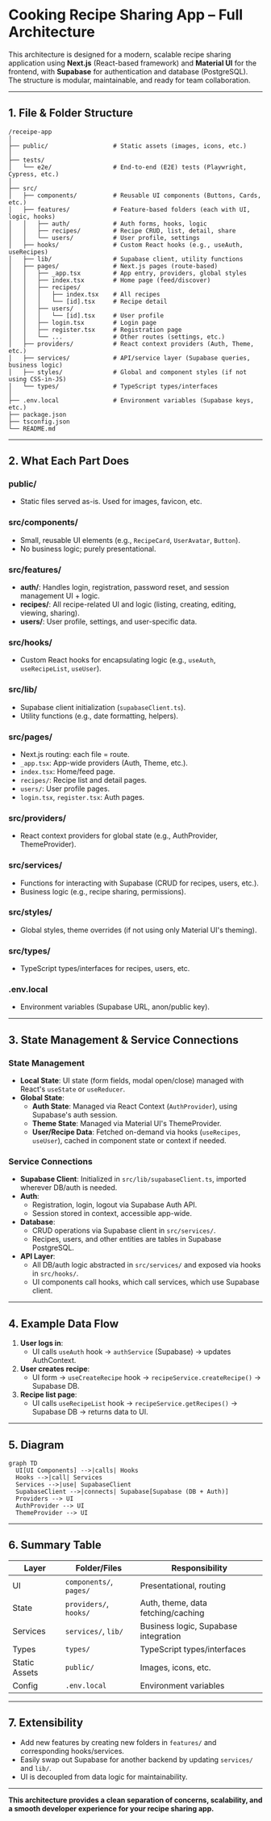 # Cooking Recipe Sharing App – Full Architecture

This architecture is designed for a modern, scalable recipe sharing application using **Next.js** (React-based framework) and **Material UI** for the frontend, with **Supabase** for authentication and database (PostgreSQL). The structure is modular, maintainable, and ready for team collaboration.

---

## 1. File & Folder Structure

```
/receipe-app
│
├── public/                  # Static assets (images, icons, etc.)
│
├── tests/
│   └── e2e/                 # End-to-end (E2E) tests (Playwright, Cypress, etc.)
│
├── src/
│   ├── components/          # Reusable UI components (Buttons, Cards, etc.)
│   ├── features/            # Feature-based folders (each with UI, logic, hooks)
│   │   ├── auth/            # Auth forms, hooks, logic
│   │   ├── recipes/         # Recipe CRUD, list, detail, share
│   │   └── users/           # User profile, settings
│   ├── hooks/               # Custom React hooks (e.g., useAuth, useRecipes)
│   ├── lib/                 # Supabase client, utility functions
│   ├── pages/               # Next.js pages (route-based)
│   │   ├── _app.tsx         # App entry, providers, global styles
│   │   ├── index.tsx        # Home page (feed/discover)
│   │   ├── recipes/
│   │   │   ├── index.tsx    # All recipes
│   │   │   └── [id].tsx     # Recipe detail
│   │   ├── users/
│   │   │   └── [id].tsx     # User profile
│   │   ├── login.tsx        # Login page
│   │   ├── register.tsx     # Registration page
│   │   └── ...              # Other routes (settings, etc.)
│   ├── providers/           # React context providers (Auth, Theme, etc.)
│   ├── services/            # API/service layer (Supabase queries, business logic)
│   ├── styles/              # Global and component styles (if not using CSS-in-JS)
│   └── types/               # TypeScript types/interfaces
│
├── .env.local               # Environment variables (Supabase keys, etc.)
├── package.json
├── tsconfig.json
└── README.md
```

---

## 2. What Each Part Does

### **public/**
- Static files served as-is. Used for images, favicon, etc.

### **src/components/**
- Small, reusable UI elements (e.g., `RecipeCard`, `UserAvatar`, `Button`).
- No business logic; purely presentational.

### **src/features/**
- **auth/**: Handles login, registration, password reset, and session management UI + logic.
- **recipes/**: All recipe-related UI and logic (listing, creating, editing, viewing, sharing).
- **users/**: User profile, settings, and user-specific data.

### **src/hooks/**
- Custom React hooks for encapsulating logic (e.g., `useAuth`, `useRecipeList`, `useUser`).

### **src/lib/**
- Supabase client initialization (`supabaseClient.ts`).
- Utility functions (e.g., date formatting, helpers).

### **src/pages/**
- Next.js routing: each file = route.
- `_app.tsx`: App-wide providers (Auth, Theme, etc.).
- `index.tsx`: Home/feed page.
- `recipes/`: Recipe list and detail pages.
- `users/`: User profile pages.
- `login.tsx`, `register.tsx`: Auth pages.

### **src/providers/**
- React context providers for global state (e.g., AuthProvider, ThemeProvider).

### **src/services/**
- Functions for interacting with Supabase (CRUD for recipes, users, etc.).
- Business logic (e.g., recipe sharing, permissions).

### **src/styles/**
- Global styles, theme overrides (if not using only Material UI's theming).

### **src/types/**
- TypeScript types/interfaces for recipes, users, etc.

### **.env.local**
- Environment variables (Supabase URL, anon/public key).

---

## 3. State Management & Service Connections

### **State Management**
- **Local State**: UI state (form fields, modal open/close) managed with React's `useState` or `useReducer`.
- **Global State**: 
  - **Auth State**: Managed via React Context (`AuthProvider`), using Supabase's auth session.
  - **Theme State**: Managed via Material UI's ThemeProvider.
  - **User/Recipe Data**: Fetched on-demand via hooks (`useRecipes`, `useUser`), cached in component state or context if needed.

### **Service Connections**
- **Supabase Client**: Initialized in `src/lib/supabaseClient.ts`, imported wherever DB/auth is needed.
- **Auth**: 
  - Registration, login, logout via Supabase Auth API.
  - Session stored in context, accessible app-wide.
- **Database**:
  - CRUD operations via Supabase client in `src/services/`.
  - Recipes, users, and other entities are tables in Supabase PostgreSQL.
- **API Layer**:
  - All DB/auth logic abstracted in `src/services/` and exposed via hooks in `src/hooks/`.
  - UI components call hooks, which call services, which use Supabase client.

---

## 4. Example Data Flow

1. **User logs in**:  
   - UI calls `useAuth` hook → `authService` (Supabase) → updates AuthContext.
2. **User creates recipe**:  
   - UI form → `useCreateRecipe` hook → `recipeService.createRecipe()` → Supabase DB.
3. **Recipe list page**:  
   - UI calls `useRecipeList` hook → `recipeService.getRecipes()` → Supabase DB → returns data to UI.

---

## 5. Diagram

```mermaid
graph TD
  UI[UI Components] -->|calls| Hooks
  Hooks -->|call| Services
  Services -->|use| SupabaseClient
  SupabaseClient -->|connects| Supabase[Supabase (DB + Auth)]
  Providers --> UI
  AuthProvider --> UI
  ThemeProvider --> UI
```

---

## 6. Summary Table

| Layer         | Folder/Files                | Responsibility                        |
|---------------|----------------------------|---------------------------------------|
| UI            | `components/`, `pages/`    | Presentational, routing               |
| State         | `providers/`, `hooks/`     | Auth, theme, data fetching/caching    |
| Services      | `services/`, `lib/`        | Business logic, Supabase integration  |
| Types         | `types/`                   | TypeScript types/interfaces           |
| Static Assets | `public/`                  | Images, icons, etc.                   |
| Config        | `.env.local`               | Environment variables                 |

---

## 7. Extensibility

- Add new features by creating new folders in `features/` and corresponding hooks/services.
- Easily swap out Supabase for another backend by updating `services/` and `lib/`.
- UI is decoupled from data logic for maintainability.

---

**This architecture provides a clean separation of concerns, scalability, and a smooth developer experience for your recipe sharing app.**
